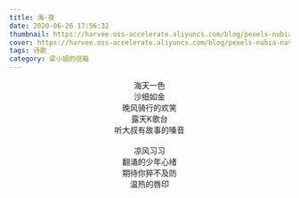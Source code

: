 ```yaml
---
title: 海·夜
date: 2020-06-26 17:56:32
thumbnail: https://harvee.oss-accelerate.aliyuncs.com/blog/pexels-nubia-navarro.jpg
cover: https://harvee.oss-accelerate.aliyuncs.com/blog/pexels-nubia-navarro.jpg
tags: 诗歌
category: 梁小姐的信箱
---
```


<center>海天一色</center>

<center>沙细如金</center>

<center>晚风骑行的欢笑</center>

<center>露天K歌台</center>

<center>听大叔有故事的嗓音</center>

<br>

<center>凉风习习</center>

<center>翻涌的少年心绪</center>

<center>期待你猝不及防</center>

<center>温热的唇印</center>